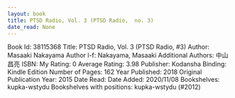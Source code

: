 ```yaml
---
layout: book
title: PTSD Radio, Vol. 3 (PTSD Radio,  no. 3)
date_read: None
---
```


Book Id: 38115368
Title: PTSD Radio, Vol. 3 (PTSD Radio, #3)
Author: Masaaki Nakayama
Author l-f: Nakayama, Masaaki
Additional Authors: 中山昌亮
ISBN: 
My Rating: 0
Average Rating: 3.98
Publisher: Kodansha
Binding: Kindle Edition
Number of Pages: 162
Year Published: 2018
Original Publication Year: 2015
Date Read: 
Date Added: 2020/11/08
Bookshelves: kupka-wstydu
Bookshelves with positions: kupka-wstydu (#2012)

